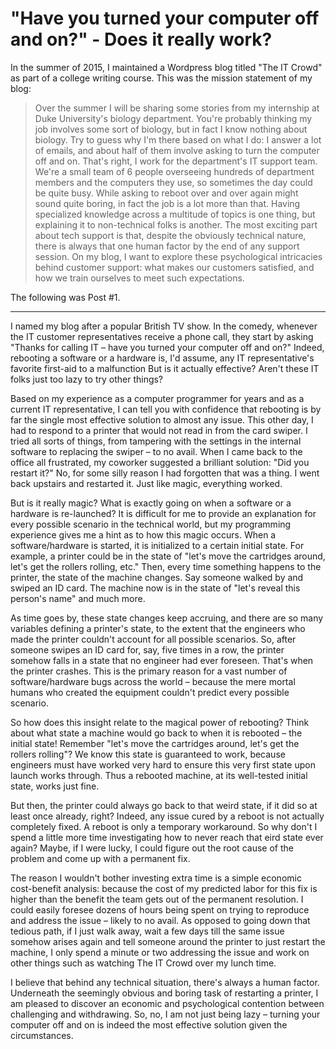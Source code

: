 # "Have you turned your computer off and on?" - Does it really work?

In the summer of 2015, I maintained a Wordpress blog titled "The IT Crowd" as
part of a college writing course.
This was the mission statement of my blog:

> Over the summer I will be sharing some stories from my internship at Duke
University's biology department.
You're probably thinking my job involves some sort of biology, but in fact I
know nothing about biology.
Try to guess why I'm there based on what I do: I answer a lot of emails, and
about half of them involve asking to turn the computer off and on.
That's right, I work for the department's IT support team.
We're a small team of 6 people overseeing hundreds of department members and the
computers they use, so sometimes the day could be quite busy.
While asking to reboot over and over again might sound quite boring, in fact the
job is a lot more than that.
Having specialized knowledge across a multitude of topics is one thing, but
explaining it to non-technical folks is another.
The most exciting part about tech support is that, despite the obviously
technical nature, there is always that one human factor by the end of any
support session.
On my blog, I want to explore these psychological intricacies behind customer
support: what makes our customers satisfied, and how we train ourselves to meet
such expectations.

The following was Post #1.

--------

I named my blog after a popular British TV show.
In the comedy, whenever the IT customer representatives receive a phone call,
they start by asking "Thanks for calling IT – have you turned your computer off
and on?"
Indeed, rebooting a software or a hardware is, I'd assume, any IT
representative's favorite first-aid to a malfunction
But is it actually effective?
Aren't these IT folks just too lazy to try other things?

Based on my experience as a computer programmer for years and as a current IT
representative, I can tell you with confidence that rebooting is by far the
single most effective solution to almost any issue.
This other day, I had to respond to a printer that would not read in from the
card swiper.
I tried all sorts of things, from tampering with the settings in the internal
software to replacing the swiper – to no avail.
When I came back to the office all frustrated, my coworker suggested a brilliant
solution: "Did you restart it?"
No, for some silly reason I had forgotten that was a thing.
I went back upstairs and restarted it.
Just like magic, everything worked.

But is it really magic?
What is exactly going on when a software or a hardware is re-launched?
It is difficult for me to provide an explanation for every possible scenario in
the technical world, but my programming experience gives me a hint as to how
this magic occurs.
When a software/hardware is started, it is initialized to a certain initial
state.
For example, a printer could be in the state of "let's move the cartridges
around, let's get the rollers rolling, etc."
Then, every time something happens to the printer, the state of the machine
changes.
Say someone walked by and swiped an ID card.
The machine now is in the state of "let's reveal this person's name" and much
more.

As time goes by, these state changes keep accruing, and there are so many
variables defining a printer's state, to the extent that the engineers who made
the printer couldn't account for all possible scenarios.
So, after someone swipes an ID card for, say, five times in a row, the printer
somehow falls in a state that no engineer had ever foreseen.
That's when the printer crashes.
This is the primary reason for a vast number of software/hardware bugs across
the world – because the mere mortal humans who created the equipment couldn't
predict every possible scenario.

So how does this insight relate to the magical power of rebooting?
Think about what state a machine would go back to when it is rebooted – the
initial state!
Remember "let's move the cartridges around, let's get the rollers rolling"?
We know this state is guaranteed to work, because engineers must have worked
very hard to ensure this very first state upon launch works through.
Thus a rebooted machine, at its well-tested initial state, works just fine.

But then, the printer could always go back to that weird state, if it did so at
least once already, right?
Indeed, any issue cured by a reboot is not actually completely fixed.
A reboot is only a temporary workaround.
So why don't I spend a little more time investigating how to never reach that
eird state ever again?
Maybe, if I were lucky, I could figure out the root cause of the problem and
come up with a permanent fix.

The reason I wouldn't bother investing extra time is a simple economic
cost-benefit analysis: because the cost of my predicted labor for this fix is
higher than the benefit the team gets out of the permanent resolution.
I could easily foresee dozens of hours being spent on trying to reproduce and
address the issue – likely to no avail.
As opposed to going down that tedious path, if I just walk away, wait a few days
till the same issue somehow arises again and tell someone around the printer to
just restart the machine, I only spend a minute or two addressing the issue and
work on other things such as watching The IT Crowd over my lunch time.

I believe that behind any technical situation, there's always a human factor.
Underneath the seemingly obvious and boring task of restarting a printer, I am
pleased to discover an economic and psychological contention between challenging
and withdrawing.
So, no, I am not just being lazy – turning your computer off and on is indeed
the most effective solution given the circumstances.
